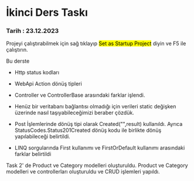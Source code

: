 ﻿# İkinci Ders Taskı
### Tarih : 23.12.2023

Projeyi çalıştırabilmek için sağ tıklayıp <mark>Set as Startup Project</mark> diyin ve F5 ile çalıştırın.

Bu derste
- Http status kodları
- WebApi Action dönüş tipleri
- Controller ve ControllerBase arasındaki farklar işlendi.

- Henüz bir veritabanı bağlantısı olmadığı için verileri static değişken üzerinde
nasıl taşıyabileceğimizi beraber çözdük.

- Post İşlemlerinde dönüş tipi olarak Created("",result) kullanıldı. Ayrıca
StatusCodes.Status201Created dönüş kodu ile birlikte dönüş yapılabileceği belirtildi.

- LINQ sorgularında First kullanımı ve FirstOrDefault kullanımı arasındaki farklar belirtildi


Task 2' de Product ve Category modelleri oluşturuldu. Product ve Category modelleri ve
controllerları oluşturuldu ve CRUD işlemleri yapıldı.

